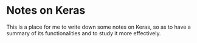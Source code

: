 # Notes on Keras
This is a place for me to write down some notes on Keras, so as to have a summary of its functionalities and to study it more effectively.

